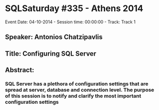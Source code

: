 # SQLSaturday #335 - Athens 2014
Event Date: 04-10-2014 - Session time: 00:00:00 - Track: Track 1
## Speaker: Antonios Chatzipavlis
## Title: Configuring SQL Server
## Abstract:
### SQL Server has a plethora of configuration settings that are spread at server, database and connection level. The purpose of this session is to notify and clarify the most important configuration settings 
